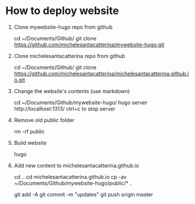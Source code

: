 # How to deploy website

1. Clone mywebsite-hugo repo from github

	cd ~/Documents/Github/
	git clone https://github.com/michelesantacatterina/mywebsite-hugo.git

2. Clone michelesantacatterina repo from github

	cd ~/Documents/Github/
	git clone https://github.com/michelesantacatterina/michelesantacatterina.github.io.git

3. Change the website's contents (use markdown)

	cd ~/Documents/Github/mywebsite-hugo/
	hugo server
	http://localhost:1313/
	ctrl+c to stop server 

4. Remove old public folder

	rm -rf public 

5. Build website

	hugo
	
6. Add new content to michelesantacatterina.github.io

	cd ..
	cd michelesantacatterina.github.io
	cp -av ~/Documents/Github/mywebsite-hugo/public/* .
	
	git add -A
	git commit -m "updates"	
	git push origin master


